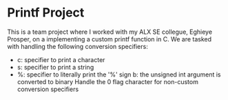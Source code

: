 # Printf Project

This is a team project where I worked with my ALX SE collegue, Eghieye Prosper, on a implementing a custom printf function in C. We are tasked with handling the following conversion specifiers:

* c: specifier to print a character
* s: specifier to print a string
* %: specifier to literally print the '%' sign
b: the unsigned int argument is converted to binary
Handle the 0 flag character for non-custom conversion specifiers
